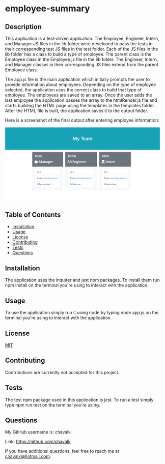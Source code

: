 # employee-summary

## Description

This application is a test-driven application. The Employee, Engineer, Intern, and Manager JS files in the lib folder were developed to pass the tests in their corresponding test JS files in the test folder. Each of the JS files in the lib folder has a class to build a type of employee. The parent class is the Employee class in the Employee.js file in the lib folder. The Engineer, Intern, and Manager classes in their corresponding JS files extend from the parent Employee class. 

The app.js file is the main application which initially prompts the user to provide information about employees. Depending on the type of employee selected, the application uses the correct class to build that type of employee. The employees are saved to an array. Once the user adds the last employee the application passes the array to the htmlRender.js file and starts building the HTML page using the templates in the templates folder. After the HTML file is built, the application saves it to the output folder.

Here is a screenshot of the final output after entering employee information:

![employee-summary](./images/sample.png)

## Table of Contents

* [Installation](#installation)
* [Usage](#usage)
* [License](#license)
* [Contributing](#contributing)
* [Tests](#tests)
* [Questions](#questions)

## Installation

The application uses the inquirer and jest npm packages. To install them run npm install on the terminal you're using to interact with the application.

## Usage

To use the application simply run it using node by typing node app.js on the terminal you're using to interact with the application.

## License

[MIT](https://choosealicense.com/licenses/mit/)

## Contributing

Contributions are currently not accepted for this project.

## Tests

The test npm package used in this application is jest. To run a test simply type npm run test on the terminal you're using.

## Questions

My GitHub username is: chavalk

Link: https://github.com/chavalk

If you have additional questions, feel free to reach me at chavalk@hotmail.com.